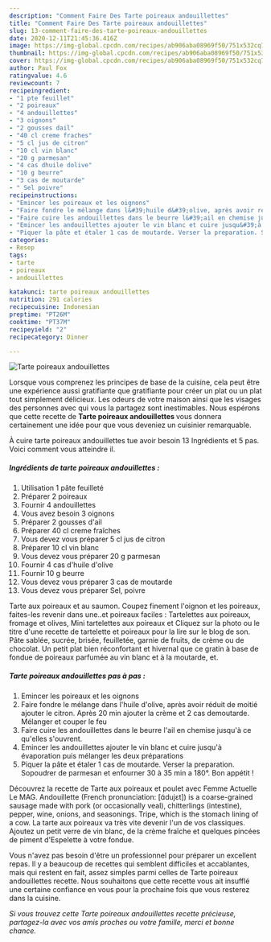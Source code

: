 ```yaml
---
description: "Comment Faire Des Tarte poireaux andouillettes"
title: "Comment Faire Des Tarte poireaux andouillettes"
slug: 13-comment-faire-des-tarte-poireaux-andouillettes
date: 2020-12-11T21:45:36.416Z
image: https://img-global.cpcdn.com/recipes/ab906aba08969f50/751x532cq70/tarte-poireaux-andouillettes-photo-principale-de-la-recette.jpg
thumbnail: https://img-global.cpcdn.com/recipes/ab906aba08969f50/751x532cq70/tarte-poireaux-andouillettes-photo-principale-de-la-recette.jpg
cover: https://img-global.cpcdn.com/recipes/ab906aba08969f50/751x532cq70/tarte-poireaux-andouillettes-photo-principale-de-la-recette.jpg
author: Paul Fox
ratingvalue: 4.6
reviewcount: 7
recipeingredient:
- "1 pte feuillet"
- "2 poireaux"
- "4 andouillettes"
- "3 oignons"
- "2 gousses dail"
- "40 cl creme fraches"
- "5 cl jus de citron"
- "10 cl vin blanc"
- "20 g parmesan"
- "4 cas dhuile dolive"
- "10 g beurre"
- "3 cas de moutarde"
- " Sel poivre"
recipeinstructions:
- "Emincer les poireaux et les oignons"
- "Faire fondre le mélange dans l&#39;huile d&#39;olive, après avoir réduit de moitié ajouter le citron. Après 20 min ajouter la crème et 2 cas demoutarde. Mélanger et couper le feu"
- "Faire cuire les andouillettes dans le beurre l&#39;ail en chemise jusqu&#39;à ce qu&#39;elles s&#39;ouvrent."
- "Emincer les andouillettes ajouter le vin blanc et cuire jusqu&#39;à évaporation puis mélanger les deux préparations"
- "Piquer la pâte et étaler 1 cas de moutarde. Verser la preparation. Sopoudrer de parmesan et enfourner 30 à 35 min a 180°. Bon appétit !"
categories:
- Resep
tags:
- tarte
- poireaux
- andouillettes

katakunci: tarte poireaux andouillettes 
nutrition: 291 calories
recipecuisine: Indonesian
preptime: "PT26M"
cooktime: "PT37M"
recipeyield: "2"
recipecategory: Dinner

---
```



![Tarte poireaux andouillettes](https://img-global.cpcdn.com/recipes/ab906aba08969f50/751x532cq70/tarte-poireaux-andouillettes-photo-principale-de-la-recette.jpg)

Lorsque vous comprenez les principes de base de la cuisine, cela peut être une expérience aussi gratifiante que gratifiante pour créer un plat ou un plat tout simplement délicieux. Les odeurs de votre maison ainsi que les visages des personnes avec qui vous la partagez sont inestimables. Nous espérons que cette recette de <strong> Tarte poireaux andouillettes </strong> vous donnera certainement une idée pour que vous deveniez un cuisinier remarquable.

<!--inarticleads1-->

À cuire tarte poireaux andouillettes tue avoir besoin 13 Ingrédients et 5 pas. Voici comment vous atteindre il.

##### Ingrédients de tarte poireaux andouillettes :

1. Utilisation 1 pâte feuilleté
1. Préparer 2 poireaux
1. Fournir 4 andouillettes
1. Vous avez besoin 3 oignons
1. Préparer 2 gousses d&#39;ail
1. Préparer 40 cl creme fraîches
1. Vous devez vous préparer 5 cl jus de citron
1. Préparer 10 cl vin blanc
1. Vous devez vous préparer 20 g parmesan
1. Fournir 4 cas d&#39;huile d&#39;olive
1. Fournir 10 g beurre
1. Vous devez vous préparer 3 cas de moutarde
1. Vous devez vous préparer  Sel, poivre


Tarte aux poireaux et au saumon. Coupez finement l&#39;oignon et les poireaux, faites-les revenir dans une..et poireaux faciles : Tartelettes aux poireaux, fromage et olives, Mini tartelettes aux poireaux et Cliquez sur la photo ou le titre d&#39;une recette de tartelette et poireaux pour la lire sur le blog de son. Pâte sablée, sucrée, brisée, feuilletée, garnie de fruits, de crème ou de chocolat. Un petit plat bien réconfortant et hivernal que ce gratin à base de fondue de poireaux parfumée au vin blanc et à la moutarde, et. 

<!--inarticleads2-->

##### Tarte poireaux andouillettes pas à pas :

1. Emincer les poireaux et les oignons
1. Faire fondre le mélange dans l&#39;huile d&#39;olive, après avoir réduit de moitié ajouter le citron. Après 20 min ajouter la crème et 2 cas demoutarde. Mélanger et couper le feu
1. Faire cuire les andouillettes dans le beurre l&#39;ail en chemise jusqu&#39;à ce qu&#39;elles s&#39;ouvrent.
1. Emincer les andouillettes ajouter le vin blanc et cuire jusqu&#39;à évaporation puis mélanger les deux préparations
1. Piquer la pâte et étaler 1 cas de moutarde. Verser la preparation. Sopoudrer de parmesan et enfourner 30 à 35 min a 180°. Bon appétit !


Découvrez la recette de Tarte aux poireaux et poulet avec Femme Actuelle Le MAG. Andouillette (French pronunciation: [ɑ̃dujɛt]) is a coarse-grained sausage made with pork (or occasionally veal), chitterlings (intestine), pepper, wine, onions, and seasonings. Tripe, which is the stomach lining of a cow. La tarte aux poireaux va très vite devenir l&#39;un de vos classiques. Ajoutez un petit verre de vin blanc, de la crème fraîche et quelques pincées de piment d&#39;Espelette à votre fondue. 

<!--inarticleads1-->

<p>
Vous n'avez pas besoin d'être un professionnel pour préparer un excellent repas. Il y a beaucoup de recettes qui semblent difficiles et accablantes, mais qui restent en fait, assez simples parmi celles de Tarte poireaux andouillettes recette. Nous souhaitons que cette recette vous ait insufflé une certaine confiance en vous pour la prochaine fois que vous resterez dans la cuisine.
</p>

<p>
<i>Si vous trouvez cette Tarte poireaux andouillettes recette précieuse, partagez-la avec vos amis proches ou votre famille, merci et bonne chance.</i>
</p>
